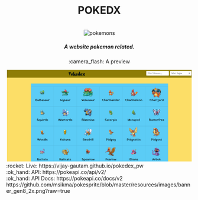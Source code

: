 <div align="center">
        <h1>POKEDX</h1><br/><img width= "500px" src='https://github.com/msikma/pokesprite/blob/master/resources/images/banner_gen8_2x.png?raw=true' alt='pokemons'/>
        <h5>A website pokemon related.</h5>
    <p align="center">:camera_flash: A preview</p>
    <img width= "500px" src='https://github.com/vijay-gautam/pokedex_pw/blob/main/web_ss.png?raw=true' alt='Website Image'/>
</div>
:rocket: Live:  https://vijay-gautam.github.io/pokedex_pw<br/>
:ok_hand: API: https://pokeapi.co/api/v2/<br/>
:ok_hand: API Docs: https://pokeapi.co/docs/v2
https://github.com/msikma/pokesprite/blob/master/resources/images/banner_gen8_2x.png?raw=true